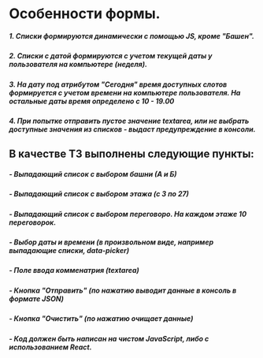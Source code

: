 # Особенности формы.
##### 1. Списки формируются динамически с помощью JS, кроме "Башен".
##### 2. Списки с датой формируются с учетом текущей даты у пользователя на компьютере (неделя).
##### 3. На дату под атрибутом "Сегодня" время доступных слотов формируется с учетом времени на компьютере пользователя. На остальные даты время определено с 10 - 19.00
##### 4. При попытке отправить пустое значение textarea, или не выбрать доступные значения из списков - выдаст предупреждение в консоли.

## В качестве ТЗ выполнены следующие пункты:
##### - Выпадающий список с выбором башни (А и Б)
##### - Выпадающий список с выбором этажа (с 3 по 27)
##### - Выпадающий список с выбором переговоро. На каждом этаже 10 переговорок.
##### - Выбор даты и времени (в произвольном виде, например выпадающие списки, data-picker)
##### - Поле ввода комменатрия (textarea)
##### - Кнопка "Отправить" (по нажатию выводит данные в консоль в формате JSON)
##### - Кнопка "Очистить" (по нажатию очищает данные)
##### - Код должен быть написан на чистом JavaScript, либо с использованием React.
